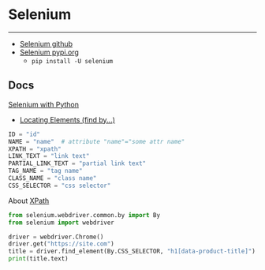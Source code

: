 # Selenium

---

- [Selenium github](https://github.com/SeleniumHQ/selenium/tree/trunk/py)
- [Selenium pypi.org](https://pypi.org/project/selenium/)
    - `pip install -U selenium`

## Docs

[Selenium with Python](https://selenium-python.readthedocs.io/index.html)

- [Locating Elements (find by...)](https://selenium-python.readthedocs.io/locating-elements.html)
```python
ID = "id"
NAME = "name"  # attribute "name"="some attr name"
XPATH = "xpath"
LINK_TEXT = "link text"
PARTIAL_LINK_TEXT = "partial link text"
TAG_NAME = "tag name"
CLASS_NAME = "class name"
CSS_SELECTOR = "css selector"
```

About [XPath](https://developer.mozilla.org/en-US/docs/Web/XPath)

```python
from selenium.webdriver.common.by import By
from selenium import webdriver

driver = webdriver.Chrome()
driver.get("https://site.com")
title = driver.find_element(By.CSS_SELECTOR, "h1[data-product-title]")
print(title.text)
```
